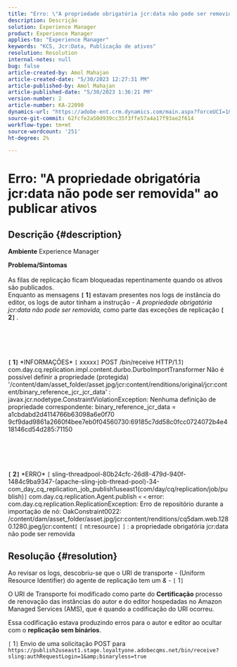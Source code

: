 ```yaml
---
title: "Erro: \"A propriedade obrigatória jcr:data não pode ser removida\" durante a publicação de ativos"
description: Descrição
solution: Experience Manager
product: Experience Manager
applies-to: "Experience Manager"
keywords: "KCS, Jcr:Data, Publicação de ativos"
resolution: Resolution
internal-notes: null
bug: false
article-created-by: Amol Mahajan
article-created-date: "5/30/2023 12:27:31 PM"
article-published-by: Amol Mahajan
article-published-date: "5/30/2023 1:36:21 PM"
version-number: 2
article-number: KA-22090
dynamics-url: "https://adobe-ent.crm.dynamics.com/main.aspx?forceUCI=1&pagetype=entityrecord&etn=knowledgearticle&id=3ca9b754-e5fe-ed11-8f6e-6045bd0065b6"
source-git-commit: 62fcfe2a50d939cc35f3ffe57a4a17f93ae2f614
workflow-type: tm+mt
source-wordcount: '251'
ht-degree: 2%

---
```


# Erro: &quot;A propriedade obrigatória jcr:data não pode ser removida&quot; ao publicar ativos

## Descrição {#description}

<b>Ambiente</b>
Experience Manager


<b>Problema/Sintomas</b><br><br>As filas de replicação ficam bloqueadas repentinamente quando os ativos são publicados. 
<br>Enquanto as mensagens <b>`[` 1`]` </b> estavam presentes nos logs de instância do editor, os logs de autor tinham a instrução - *A propriedade obrigatória jcr:data não pode ser removida,* como parte das exceções de replicação <b>`[` 2`]` </b>.<br><br> <br><br> <br><br><b>`[` 1`]` </b> \*INFORMAÇÕES\* `[` xxxxx`]`  POST /bin/receive HTTP/1.1`]`  com.day.cq.replication.impl.content.durbo.DurboImportTransformer Não é possível definir a propriedade (protegida) &#39;/content/dam/asset_folder/asset.jpg/jcr:content/renditions/original/jcr:content/binary_reference_jcr_jcr_data&#39; : javax.jcr.nodetype.ConstraintViolationException: Nenhuma definição de propriedade correspondente: binary_reference_jcr_data = a1cbdabd2d4114766b63098a6e0f70 9cf9dad9861a2660f4bee7eb0f04560730:69185c7dd58c0fcc0724072b4e418146cd54d285:71150<br><br> <br><br> <br><br><b>`[` 2`]` </b> \*ERRO\* `[` sling-threadpool-80b24cfc-26d8-479d-940f-1484c9ba9347-(apache-sling-job-thread-pool)-34-com_day_cq_replication_job_publish1useast1(com/day/cq/replication/job/publish)`]`  com.day.cq.replication.Agent.publish `<` `<`  error: com.day.cq.replication.ReplicationException: Erro de repositório durante a importação de nó: OakConstraint0022: /content/dam/asset_folder/asset.jpg/jcr:content/renditions/cq5dam.web.1280.1280.jpeg/jcr:content`[` `[` nt:resource`]` `]` : a propriedade obrigatória jcr:data não pode ser removida<br>

## Resolução {#resolution}


Ao revisar os logs, descobriu-se que o URI de transporte - (Uniform Resource Identifier) do agente de replicação tem um *&amp;* - `[` 1`]`

O URI de Transporte foi modificado como parte do <b>Certificação</b> processo de renovação das instâncias do autor e do editor hospedadas no Amazon Managed Services (AMS), que é quando a codificação do URI ocorreu.

Essa codificação estava produzindo erros para o autor e editor ao ocultar com o <b>replicação sem binários</b>.



`[` 1`]`  Envio de uma solicitação POST para `https://publish2useast1.stage.loyaltyone.adobecqms.net/bin/receive?sling:authRequestLogin=1&amp;binaryless=true`
